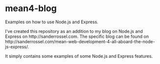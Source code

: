 # mean4-blog
Examples on how to use Node.js and Express.

<p>I've created this repository as an addition to my blog on Node.js and Express on http://sanderrossel.com. The specific blog can be found on http://sanderrossel.com/mean-web-development-4-all-aboard-the-node-js-express/.</p>
<p>It simply contains some examples of some Node.js and Express features.</p>
